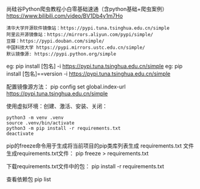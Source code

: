 尚硅谷Python爬虫教程小白零基础速通（含python基础+爬虫案例）
https://www.bilibili.com/video/BV1Db4y1m7Ho

```
清华大学开源软件镜像站：https://pypi.tuna.tsinghua.edu.cn/simple
阿里云开源镜像站：https://mirrors.aliyun.com/pypi/simple/
豆瓣：https://pypi.douban.com/simple/
中国科技大学 https://pypi.mirrors.ustc.edu.cn/simple/
默认镜像源: https://pypi.python.org/simple
```
eg: pip install [包名] -i https://pypi.tuna.tsinghua.edu.cn/simple 
eg: pip install [包名]==version -i https://pypi.tuna.tsinghua.edu.cn/simple 

配置镜像源方法：
pip config set global.index-url https://pypi.tuna.tsinghua.edu.cn/simple

使用虚拟环境：创建、激活、安装、关闭：
```
python3 -m venv .venv
source .venv/bin/activate
python3 -m pip install -r requirements.txt
deactivate
```

pip的freeze命令用于生成将当前项目的pip类库列表生成 requirements.txt 文件
生成requirements.txt文件：
pip freeze > requirements.txt

下载requirements.txt文件中的包：
pip install -r requirements.txt

查看依赖包
pip list
